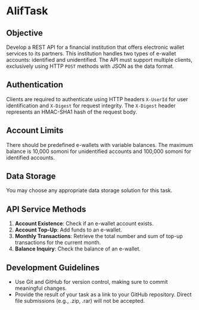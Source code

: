 # AlifTask

## Objective

Develop a REST API for a financial institution that offers electronic wallet services to its partners. This institution handles two types of e-wallet accounts: identified and unidentified. The API must support multiple clients, exclusively using HTTP `POST` methods with JSON as the data format.

## Authentication

Clients are required to authenticate using HTTP headers `X-UserId` for user identification and `X-Digest` for request integrity. The `X-Digest` header represents an HMAC-SHA1 hash of the request body.

## Account Limits

There should be predefined e-wallets with variable balances. The maximum balance is 10,000 somoni for unidentified accounts and 100,000 somoni for identified accounts.

## Data Storage

You may choose any appropriate data storage solution for this task.

## API Service Methods

1. **Account Existence**: Check if an e-wallet account exists.
2. **Account Top-Up**: Add funds to an e-wallet.
3. **Monthly Transactions**: Retrieve the total number and sum of top-up transactions for the current month.
4. **Balance Inquiry**: Check the balance of an e-wallet.

## Development Guidelines

- Use Git and GitHub for version control, making sure to commit meaningful changes.
- Provide the result of your task as a link to your GitHub repository. Direct file submissions (e.g., .zip, .rar) will not be accepted.
